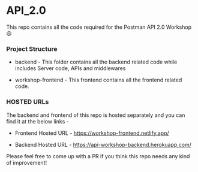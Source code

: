 # API_2.0
This repo contains all the code required for the Postman API 2.0 Workshop 😃

### Project Structure

- backend - This folder contains all the backend related code while includes Server code, APIs and middlewares

- workshop-frontend - This frontend contains all the frontend related code.

### HOSTED URLs

The backend and frontend of this repo is hosted separately and you can find it at the below links -

- Frontend Hosted URL - https://workshop-frontend.netlify.app/

- Backend Hosted URL - https://api-workshop-backend.herokuapp.com/

Please feel free to come up with a PR if you think this repo needs any kind of improvement!
